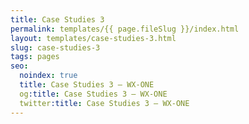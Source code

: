 ```yaml
---
title: Case Studies 3
permalink: templates/{{ page.fileSlug }}/index.html
layout: templates/case-studies-3.html
slug: case-studies-3
tags: pages
seo:
  noindex: true
  title: Case Studies 3 — WX-ONE
  og:title: Case Studies 3 — WX-ONE
  twitter:title: Case Studies 3 — WX-ONE
---
```



